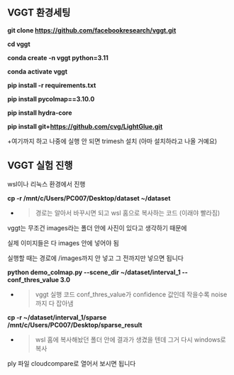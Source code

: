 ## VGGT 환경세팅

**git clone https://github.com/facebookresearch/vggt.git**

**cd vggt**

**conda create -n vggt python=3.11**

**conda activate vggt**

**pip install -r requirements.txt**

**pip install pycolmap==3.10.0**

**pip install hydra-core**

**pip install git+https://github.com/cvg/LightGlue.git**

+여기까지 하고 나중에 실행 안 되면 trimesh 설치 (아마 설치하라고 나올 거예요)

## VGGT 실험 진행

wsl이나 리눅스 환경에서 진행

**cp -r /mnt/c/Users/PC007/Desktop/dataset ~/dataset**

- > 경로는 알아서 바꾸시면 되고 wsl 홈으로 복사하는 코드 (이래야 빨라짐)

vggt는 무조건 images라는 폴더 안에 사진이 있다고 생각하기 때문에

실제 이미지들은 다 images 안에 넣어야 됨

실행할 때는 경로에 /images까지 안 넣고 그 전까지만 넣으면 됩니다

**python demo_colmap.py --scene_dir ~/dataset/interval_1 --conf_thres_value 3.0**

- > vggt 실행 코드 conf_thres_value가 confidence 값인데 작을수록 noise까지 다 잡아냄

**cp -r ~/dataset/interval_1/sparse /mnt/c/Users/PC007/Desktop/sparse_result**

- > wsl 홈에 복사해놨던 폴더 안에 결과가 생겼을 텐데 그거 다시 windows로 복사

ply 파일 cloudcompare로 열어서 보시면 됩니다
